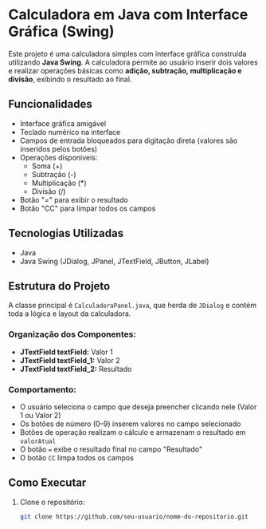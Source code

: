 # Calculadora em Java com Interface Gráfica (Swing)

Este projeto é uma calculadora simples com interface gráfica construída utilizando **Java Swing**. A calculadora permite ao usuário inserir dois valores e realizar operações básicas como **adição, subtração, multiplicação e divisão**, exibindo o resultado ao final.

## Funcionalidades

- Interface gráfica amigável
- Teclado numérico na interface
- Campos de entrada bloqueados para digitação direta (valores são inseridos pelos botões)
- Operações disponíveis:
  - Soma (+)
  - Subtração (-)
  - Multiplicação (*)
  - Divisão (/)
- Botão "=" para exibir o resultado
- Botão "CC" para limpar todos os campos

## Tecnologias Utilizadas

- Java
- Java Swing (JDialog, JPanel, JTextField, JButton, JLabel)

## Estrutura do Projeto

A classe principal é `CalculadoraPanel.java`, que herda de `JDialog` e contém toda a lógica e layout da calculadora.

### Organização dos Componentes:

- **JTextField textField:** Valor 1
- **JTextField textField_1:** Valor 2
- **JTextField textField_2:** Resultado

### Comportamento:

- O usuário seleciona o campo que deseja preencher clicando nele (Valor 1 ou Valor 2)
- Os botões de número (0–9) inserem valores no campo selecionado
- Botões de operação realizam o cálculo e armazenam o resultado em `valorAtual`
- O botão `=` exibe o resultado final no campo "Resultado"
- O botão `CC` limpa todos os campos

## Como Executar

1. Clone o repositório:
   ```bash
   git clone https://github.com/seu-usuario/nome-do-repositorio.git
